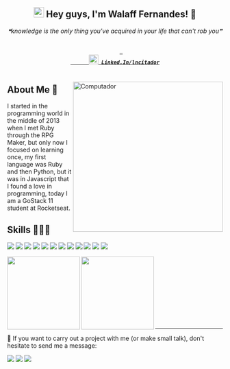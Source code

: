 <div align='center'>
<h2 align='center'> 
  <img src="https://github.com/rajput2107/rajput2107/blob/master/Assets/Developer.gif" width="24px" /> Hey guys, I'm Walaff Fernandes! 👋
</h2>
 <p align='center'><i>❝knowledge is the only thing you've acquired in your life that can't rob you❞</i></p>
</div>

<h5 align="center">
  <code>
    <a target="_blank" href="https://www.linkedin.com/in/lncitador/" title="LinkedIn"> 
      <img width="22" src="https://github.com/zumrudu-anka/zumrudu-anka/blob/master/images/linkedin.svg"> Linked.In/lncitador</a>
  </code>
</h5>

<img src="https://raw.githubusercontent.com/MicaelliMedeiros/micaellimedeiros/master/image/computer-illustration.png" min-width="350px" max-width="350px" width="350px" align="right" alt="Computador">

## About Me 💬

I started in the programming world in the middle of 2013 when I met Ruby through the RPG Maker, but only now I focused on learning once, my first language was Ruby and then Python, but it was in Javascript that I found a love in programming, today I am a GoStack 11 student at Rocketseat.

## Skills 🧑🏽‍💻
 
<img src='https://img.shields.io/badge/HTML5-E34F26?style=for-the-badge&logo=html5&logoColor=white' /> <img src='https://img.shields.io/badge/CSS3-1572B6?style=for-the-badge&logo=css3&logoColor=white' /> <img src='https://img.shields.io/badge/Ruby-880924?style=for-the-badge&logo=ruby&logoColor=white' /> <img src='https://img.shields.io/badge/Kotlin-64ffb1?style=for-the-badge&logo=kotlin&logoColor=white' /> <img src='https://img.shields.io/badge/JavaScript-F7DF1E?style=for-the-badge&logo=javascript&logoColor=black' /> <img src='https://img.shields.io/badge/TypeScript-007ACC?style=for-the-badge&logo=typescript&logoColor=white' /> <img src='https://img.shields.io/badge/React--JS_and_React--Native-20232A?style=for-the-badge&logo=react&logoColor=61DAFB' /> <img src='https://img.shields.io/badge/Git-F05032?style=for-the-badge&logo=git&logoColor=white' /> <img src='https://img.shields.io/badge/Docker-0db7ed?style=for-the-badge&logo=docker&logoColor=white' /> <img src='https://img.shields.io/badge/AWS-232F3E?style=for-the-badge&logo=amazon&logoColor=white' /> <img src='https://img.shields.io/badge/kubernetes-047adc?style=for-the-badge&logo=kubernetes&logoColor=white' /> <img src='https://img.shields.io/badge/Serveless-9de60b?style=for-the-badge&logo=serverless&logoColor=black' />

<p align="center">
  <a href="https://github.com/lncitador">
    <img height="170em" align="left" src="https://github-readme-stats.vercel.app/api?username=lncitador&show_icons=true&theme=gotham" /> <img height="170em" align="left" src="https://github-readme-stats.vercel.app/api/top-langs/?username=lncitador&layout=compact&theme=gotham" />
  </a>
</p>
<br />
<br />
<br />
<br />
<br />
<br />
<br />
<br />
<br />
<hr />

<p align="left">
  📩 If you want to carry out a project with me (or make small talk), don't hesitate to send me a message:
</p>

<p align="left">
  <a href="https://www.instagram.com/lncitador/" alt="Instagram">
  <img src="https://img.shields.io/badge/-Instagram-DF0174?style=for-the-badge&logo=instagram&logoColor=white&link=https://www.instagram.com/lncitador/"/></a>

  <a href="https://www.facebook.com/lncitador/" alt="Facebook">
  <img src="https://img.shields.io/badge/-Facebook-3b5998?style=for-the-badge&logo=facebook&logoColor=white&link=https://www.facebook.com/lncitador/"/></a>

  <a href="https://wa.me/5591991430969/" alt="WhatsApp">
    <img src="https://img.shields.io/badge/-WhatsApp-25D366?style=for-the-badge&logo=WhatsApp&logoColor=white" />
  </a>
</p> 
